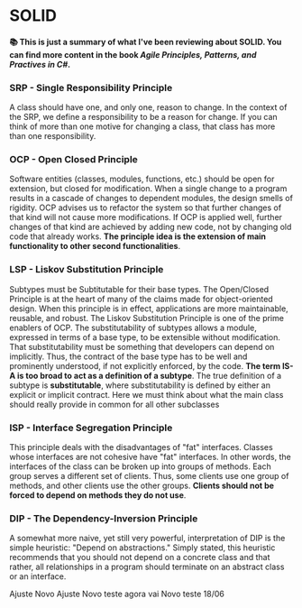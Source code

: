 # SOLID
#### 📚 This is just a summary of what I've been reviewing about SOLID. You can find more content in the book *Agile Principles, Patterns, and Practives in C#*.

### SRP - Single Responsibility Principle
A class should have one, and only one, reason to change. In the context of the SRP, we define a responsibility to be a reason for change. If you can think of more than one motive for changing a class, that class has more than one responsibility.

### OCP - Open Closed Principle
Software entities (classes, modules, functions, etc.) should be open for extension, but closed for modification. When a single change to a program results in a cascade of changes to dependent modules, the design smells of rigidity. OCP advises us to refactor the system so that further changes of that kind will not cause more modifications. If OCP is applied well, further changes of that kind are achieved by adding new code, not by changing old code that already works. **The principle idea is the extension of main functionality to other second functionalities**.

### LSP - Liskov Substitution Principle
Subtypes must be Subtitutable for their base types. The Open/Closed Principle is at the heart of many of the claims made for object-oriented design. When this principle is in effect, applications are more maintainable, reusable, and robust. The Liskov Substitution Principle is one of the prime enablers of OCP. The substitutability of subtypes allows a module, expressed in terms of a base type, to be extensible without modification. That substitutability must be something that developers can depend on implicitly. Thus, the contract of the
base type has to be well and prominently understood, if not explicitly enforced, by the code. **The term IS-A is too broad to act as a definition of a subtype**. The true definition of a subtype is **substitutable**, where substitutability is defined by either an explicit or implicit contract.
Here we must think about what the main class should really provide in common for all other subclasses

### ISP - Interface Segregation Principle
This principle deals with the disadvantages of "fat" interfaces. Classes whose interfaces are not cohesive have "fat" interfaces. In other words, the interfaces of the class can be broken up into groups of methods. Each group serves a different set of clients. Thus, some clients use one group of methods, and other clients use the other groups. **Clients should not be forced to depend on methods they do not use**.

### DIP - The Dependency-Inversion Principle
A somewhat more naive, yet still very powerful, interpretation of DIP is the simple heuristic: "Depend on abstractions." Simply stated, this heuristic recommends that you should not depend on a concrete class and that rather, all relationships in a program should terminate on an abstract class or an interface.

Ajuste
Novo Ajuste
Novo teste agora vai
Novo teste 18/06
